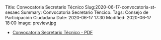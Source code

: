 Title: Convocatoria Secretario Técnico
Slug:2020-06-17-convocatoria-st-sesaec
Summary: Convocatoria Secretario Téncico.
Tags: Consejo de Participación Ciudadana
Date: 2020-06-17 17:30
Modified: 2020-06-17 18:00
Image: preview.jpg 

* [Convocatoria Secretario Técnico - PDF](convocatoria-st-2020.pdf)